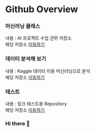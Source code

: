 # Github Overview


### 머신러닝 클래스
내용 : AI 프로젝트 수업 관련 저장소
<br>해당 저장소 [이동하기](https://github.com/porrima53/ML_LIB_CLASS) 

### 데이터 분석해 보기
내용 : Kaggle 데이터 이용 머신러닝으로 분석
<br>해당 저장소 [이동하기](https://github.com/porrima53/my_data_analysis)

### 테스트
내용 : 링크 테스트용 Repository
<br>해당 저장소 [이동하기](https://github.com/porrima53/test)



### Hi there 👋

<!--
**porrima53/porrima53** is a ✨ _special_ ✨ repository because its `README.md` (this file) appears on your GitHub profile.

Here are some ideas to get you started:

- 🔭 I’m currently working on ...
- 🌱 I’m currently learning ...
- 👯 I’m looking to collaborate on ...
- 🤔 I’m looking for help with ...
- 💬 Ask me about ...
- 📫 How to reach me: ...
- 😄 Pronouns: ...
- ⚡ Fun fact: ...
-->
